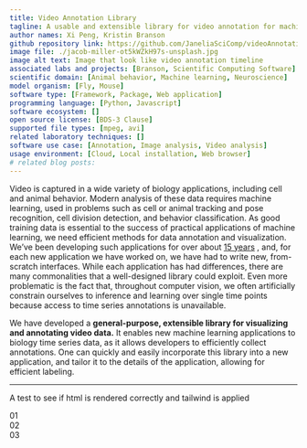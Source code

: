 ```yaml
---
title: Video Annotation Library
tagline: A usable and extensible library for video annotation for machine learning.
author names: Xi Peng, Kristin Branson
github repository link: https://github.com/JaneliaSciComp/videoAnnotation
image file: ./jacob-miller-ot5kWZkH97s-unsplash.jpg
image alt text: Image that look like video annotation timeline
associated labs and projects: [Branson, Scientific Computing Software]
scientific domain: [Animal behavior, Machine learning, Neuroscience]
model organism: [Fly, Mouse]
software type: [Framework, Package, Web application]
programming language: [Python, Javascript]
software ecosystem: []
open source license: [BDS-3 Clause]
supported file types: [mpeg, avi]
related laboratory techniques: []
software use case: [Annotation, Image analysis, Video analysis]
usage environment: [Cloud, Local installation, Web browser]
# related blog posts: 
---
```


Video is captured in a wide variety of biology applications, including cell and animal behavior. Modern
analysis of these data requires machine learning, used in problems such as cell or animal tracking and pose
recognition, cell division detection, and behavior classification. As good training data is essential to the
success of practical applications of machine learning, we need efficient methods for data annotation and
visualization. We’ve been developing such applications for over about [15 years](http://kristinbranson.github.io/APT/) , and, for each new
application we have worked on, we have had to write new, from-scratch interfaces. While each application
has had differences, there are many commonalities that a well-designed library could exploit. Even more
problematic is the fact that, throughout computer vision, we often artificially constrain ourselves to inference
and learning over single time points because access to time series annotations is unavailable.

We have developed a **general-purpose, extensible library for visualizing and annotating video data.**
It enables new machine learning applications to biology time series data, as it allows developers
to efficiently collect annotations. One can quickly and easily incorporate this library
into a new application, and tailor it to the details of the application, allowing for efficient labeling.
<hr/>
<p>A test to see if html is rendered correctly and tailwind is applied</p>
<div class="flex flex-row">
  <div class="basis-1/3 bg-red-100">
   01
  </div>
  <div class="basis-1/3 bg-green-100">
  02
  </div>
  <div class="basis-1/3 bg-blue-100">
  03
  </div>
</div>

